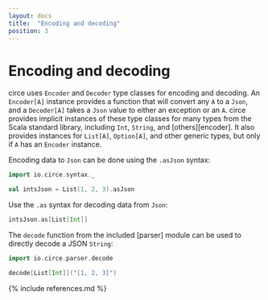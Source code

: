 ```yaml
---
layout: docs
title:  "Encoding and decoding"
position: 3
---
```


# Encoding and decoding

circe uses `Encoder` and `Decoder` type classes for encoding and decoding. An `Encoder[A]` instance
provides a function that will convert any `A` to a `Json`, and a `Decoder[A]` takes a `Json` value
to either an exception or an `A`. circe provides implicit instances of these type classes for many
types from the Scala standard library, including `Int`, `String`, and [others][encoder]. It also
provides instances for `List[A]`, `Option[A]`, and other generic types, but only if `A` has an
`Encoder` instance.

Encoding data to `Json` can be done using the `.asJson` syntax:

```scala mdoc
import io.circe.syntax._

val intsJson = List(1, 2, 3).asJson
```

Use the `.as` syntax for decoding data from `Json`:

```scala mdoc
intsJson.as[List[Int]]
```

The `decode` function from the included [parser] module can be used to directly decode
a JSON `String`:

```scala mdoc
import io.circe.parser.decode

decode[List[Int]]("[1, 2, 3]")
```

{% include references.md %}
